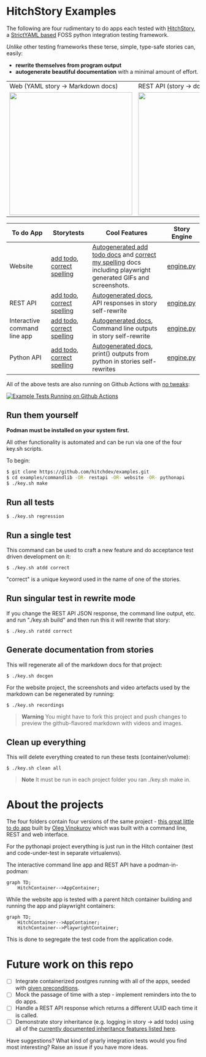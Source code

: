 # HitchStory Examples

The following are four rudimentary to do apps each tested with
[HitchStory](https://hitchdev.com/hitchstory), a
[StrictYAML based](https://hitchdev.com/hitchstory/why/strictyaml)
FOSS python integration testing framework.

*Unlike* other testing frameworks these terse, simple, type-safe stories can, easily:

* **rewrite themselves from program output**
* **autogenerate beautiful documentation** with a minimal amount of effort.

<table>
  <tr>
    <td>Web (YAML story -> Markdown docs)</td>
    <td>REST API (story -> docs)</td>
    <td>Interactive CLI (story -> docs)</td>
    <td>Python API (story -> docs)</td>
  </tr>
  <tr>
    <td><img src="https://hitchdev.com/images/web-vertical.png" width="320" /> </td>
    <td><img src="https://hitchdev.com/images/rest-vertical.png" width="320" /></td>
    <td><img src="https://hitchdev.com/images/cli-vertical.png" width="320" /></td>
    <td><img src="https://hitchdev.com/images/pyapi-vertical.png" width="320" /></td>
  </tr>
 </table>



To do App | Storytests | Cool Features | Story Engine
---|---|---|---
Website | [add todo](https://github.com/hitchdev/examples/tree/main/website/story/add-todo.story), [correct spelling](https://github.com/hitchdev/examples/tree/main/website/story/correct-my-spelling.story) | [Autogenerated add todo docs](https://github.com/hitchdev/examples/blob/main/website/docs/add-and-retrieve-todo.md) and [correct my spelling](https://github.com/hitchdev/examples/tree/main/website/docs/correct-my-spelling.md) docs including playwright generated GIFs and screenshots. | [engine.py](https://github.com/hitchdev/examples/tree/main/website/hitch/engine.py)
REST API | [add todo](https://github.com/hitchdev/examples/tree/main/restapi/story/add-todo.story), [correct spelling](https://github.com/hitchdev/examples/tree/main/restapi/story/correct-my-spelling.story) | [Autogenerated docs](https://github.com/hitchdev/examples/tree/main/restapi/docs), API responses in story self-rewrite | [engine.py](https://github.com/hitchdev/examples/tree/main/restapi/hitch/engine.py)
Interactive command line app | [add todo](https://github.com/hitchdev/examples/tree/main/commandline/story/add-todo.story), [correct spelling](https://github.com/hitchdev/examples/tree/main/commandline/story/correct-my-spelling.story) | [Autogenerated docs](https://github.com/hitchdev/examples/tree/main/commandline/docs), Command line outputs in story self-rewrite | [engine.py](https://github.com/hitchdev/examples/tree/main/commandline/hitch/engine.py)
Python API | [add todo](https://github.com/hitchdev/examples/tree/main/pythonapi/story/add-todo.story), [correct spelling](https://github.com/hitchdev/examples/tree/main/pythonapi/story/correct-my-spelling.story) | [Autogenerated docs](https://github.com/hitchdev/examples/tree/main/pythonapi/docs), print() outputs from python in stories self-rewrites | [engine.py](https://github.com/hitchdev/examples/tree/main/pythonapi/hitch/engine.py)

All of the above tests are also running on Github Actions with [no tweaks](https://github.com/hitchdev/examples/blob/main/.github/workflows/regression.yml):

[![Example Tests Running on Github Actions](https://github.com/hitchdev/examples/actions/workflows/regression.yml/badge.svg)](https://github.com/hitchdev/examples/actions/workflows/regression.yml)

## Run them yourself

**Podman must be installed on your system first.**

All other functionality is automated and can be run via one of the 
four key.sh scripts.

To begin:

```bash
$ git clone https://github.com/hitchdev/examples.git
$ cd examples/commandlib -OR- restapi -OR- website -OR- pythonapi
$ ./key.sh make
```

## Run all tests

```
$ ./key.sh regression
```

## Run a single test

This command can be used to craft a new feature and do
acceptance test driven development on it:

```
$ ./key.sh atdd correct
```

"correct" is a unique keyword used in the name of one of the stories.

## Run singular test in rewrite mode

If you change the REST API JSON response, the command line output, etc.
and run "./key.sh build" and then run this it will rewrite that story:

```
$ ./key.sh ratdd correct
```

## Generate documentation from stories

This will regenerate all of the markdown docs for that project:

```
$ ./key.sh docgen
```

For the website project, the screenshots and video artefacts
used by the markdown can be regenerated by running:

```
$ ./key.sh recordings
```

> **Warning**
>You might have to fork this project and push changes to preview the github-flavored markdown with videos and images.


## Clean up everything

This will delete everything created to run these tests (container/volume):

```
$ ./key.sh clean all
```


> **Note**
>It must be run in each project folder you ran ./key.sh make in.

# About the projects

The four folders contain four versions of the same project -
[this great little to do app](https://github.com/ovinokurov/ToDo)
built by [Oleg Vinokurov](https://github.com/ovinokurov) which was built
with a command line, REST and web interface.

For the pythonapi project everything is just run in the Hitch container (test and code-under-test in separate virtualenvs).

The interactive command line app and REST API have a podman-in-podman:

```mermaid
graph TD;
    HitchContainer-->AppContainer;
```

While the website app is tested with a parent hitch container building and running the app and playwright containers:

```mermaid
graph TD;
    HitchContainer-->AppContainer;
    HitchContainer-->PlaywrightContainer;
```

This is done to segregate the test code from the application code.


# Future work on this repo

- [ ] Integrate containerized postgres running with all of the apps, seeded with [given preconditions](https://hitchdev.com/hitchstory/using/given/).
- [ ] Mock the passage of time with a step - implement reminders into the to do apps.
- [ ] Handle a REST API response which returns a different UUID each time it is called.
- [ ] Demonstrate story inheritance (e.g. logging in story -> add todo) using all of the [currently documented inheritance features listed here](https://hitchdev.com/hitchstory/using/).

Have suggestions? What kind of gnarly integration tests would you find most interesting? Raise an issue if you have more ideas.
